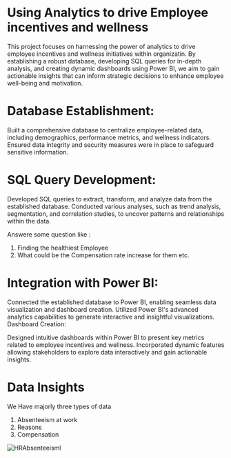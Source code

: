 # Using Analytics to drive  Employee incentives and wellness

This project focuses on harnessing the power of analytics to drive employee incentives and wellness initiatives within organizatin. By establishing a robust database, developing SQL queries for in-depth analysis, and creating dynamic dashboards using Power BI, we aim to gain actionable insights that can inform strategic decisions to enhance employee well-being and motivation.

# Database Establishment:

Built a comprehensive database to centralize employee-related data, including demographics, performance metrics, and wellness indicators.
Ensured data integrity and security measures were in place to safeguard sensitive information.

# SQL Query Development:

Developed SQL queries to extract, transform, and analyze data from the established database.
Conducted various analyses, such as trend analysis, segmentation, and correlation studies, to uncover patterns and relationships within the data.

Answere some question like :
1) Finding the healthiest Employee
2) What could be the Compensation rate increase for them etc.


# Integration with Power BI:

Connected the established database to Power BI, enabling seamless data visualization and dashboard creation.
Utilized Power BI's advanced analytics capabilities to generate interactive and insightful visualizations.
Dashboard Creation:

Designed intuitive dashboards within Power BI to present key metrics related to employee incentives and wellness.
Incorporated dynamic features allowing stakeholders to explore data interactively and gain actionable insights.

# Data Insights 

We Have majorly three types of data
1) Absenteeism at work 
2) Reasons
3) Compensation 

![HRAbsenteeisml](https://github.com/supe29/HR-analytics--Absenteesim/assets/69507898/02717ac4-cc59-45b0-a707-1691f9cfbd0e)
